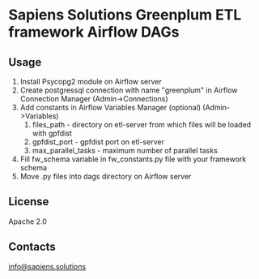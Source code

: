 # Sapiens Solutions Greenplum ETL framework Airflow DAGs

## Usage 
1. Install Psycopg2 module on Airflow server
2. Create postgressql connection with name "greenplum" in Airflow Connection Manager (Admin->Connections)
3. Add constants in Airflow Variables Manager (optional) (Admin->Variables)
	1) files_path - directory on etl-server from which files will be loaded with gpfdist
	2) gpfdist_port - gpfdist port on etl-server
	3) max_parallel_tasks - maximum number of parallel tasks
4. Fill fw_schema variable in fw_constants.py file with your framework schema
5. Move .py files into dags directory on Airflow server

## License
Apache 2.0

## Contacts
info@sapiens.solutions